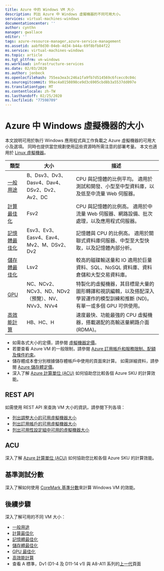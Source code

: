 ```yaml
---
title: Azure 中的 Windows VM 大小
description: 列出 Azure 中 Windows 虛擬機器的不同可用大小。
services: virtual-machines-windows
documentationcenter: ''
author: cynthn
manager: gwallace
editor: ''
tags: azure-resource-manager,azure-service-management
ms.assetid: aabf0d30-04eb-4d34-b44a-69f8bfb84f22
ms.service: virtual-machines-windows
ms.topic: article
ms.tgt_pltfrm: vm-windows
ms.workload: infrastructure-services
ms.date: 02/03/2020
ms.author: jonbeck
ms.openlocfilehash: 755ea3ea3c246a1fa9fb7d514569c6fcecc0c04c
ms.sourcegitcommit: 99ac4a0150898ce9d3c6905cbd8b3a5537dd097e
ms.translationtype: MT
ms.contentlocale: zh-TW
ms.lasthandoff: 02/25/2020
ms.locfileid: "77598709"
---
```

# <a name="sizes-for-windows-virtual-machines-in-azure"></a>Azure 中 Windows 虛擬機器的大小

本文說明可用於執行 Windows 應用程式與工作負載之 Azure 虛擬機器的可用大小及選項。 同時也提供當您規劃使用這些資源時所需注意的部署考量。  本文也適用於 [Linux 虛擬機器](../linux/sizes.md)。

| 類型 | 大小 | 描述 |
|------|-------|-------------|
| [一般用途](../sizes-general.md) | B、Dsv3、Dv3、Dasv4、Dav4、DSv2、Dv2、Av2、DC | CPU 與記憶體的比例平均。 適用於測試和開發、小型至中型資料庫，以及低至中流量 Web 伺服器。 |
| [計算最佳化](../sizes-compute.md) | Fsv2 | CPU 與記憶體的比例高。 適用於中流量 Web 伺服器、網路設備、批次處理，以及應用程式伺服器。 |
| [記憶體最佳化](../sizes-memory.md) | Esv3、Ev3、Easv4、Eav4、Mv2、M、DSv2、Dv2 | 記憶體與 CPU 的比例高。 適用於關聯式資料庫伺服器、中型至大型快取，以及記憶體內部分析。 |
| [儲存體最佳化](../sizes-storage.md)  | Lsv2 | 較高的磁碟輸送量和 IO 適用於巨量資料、SQL、NoSQL 資料庫、資料倉儲和大型交易資料庫。  |
| [GPU](../sizes-gpu.md) | NC、NCv2、NCv3、ND、NDv2 （預覽）、NV、NVv3、NVv4 | 特製化的虛擬機器，其目標是大量的圖形轉譯和視訊編輯，以及搭配深入學習運作的模型訓練和推斷 (ND)。 有單一或多個 GPU 可供使用。 |
| [高效能計算](../sizes-hpc.md) | HB、HC、H | 速度最快、功能最強的 CPU 虛擬機器，搭載選配的高輸送量網路介面 (RDMA)。 |

- 如需各式大小的定價，請參閱 [虛擬機器定價](https://azure.microsoft.com/pricing/details/virtual-machines/#Windows)。
- 若要查看 Azure VM 的一般限制，請參閱 [Azure 訂用帳戶和服務限制、配額及條件約束](../../azure-subscription-service-limits.md)。
- 儲存體成本會分別根據儲存體帳戶中使用的頁面來計算。 如需詳細資料，請參閱 [Azure 儲存體定價](https://azure.microsoft.com/pricing/details/storage/)。
- 深入了解 [Azure 計算單位 (ACU)](../acu.md) 如何協助您比較各個 Azure SKU 的計算效能。

## <a name="rest-api"></a>REST API

如需使用 REST API 來查詢 VM 大小的資訊，請參閱下列各項：

- [列出調整大小的可用虛擬機器大小](https://docs.microsoft.com/rest/api/compute/virtualmachines/listavailablesizes)
- [列出訂用帳戶的可用虛擬機器大小](https://docs.microsoft.com/rest/api/compute/resourceskus/list)
- [列出可用性設定組中可用的虛擬機器大小](https://docs.microsoft.com/rest/api/compute/availabilitysets/listavailablesizes)

## <a name="acu"></a>ACU

深入了解 [Azure 計算單位 (ACU)](../acu.md) 如何協助您比較各個 Azure SKU 的計算效能。

## <a name="benchmark-scores"></a>基準測試分數

深入了解如何使用 [CoreMark 基準分數](compute-benchmark-scores.md)來計算 Windows VM 的效能。

## <a name="next-steps"></a>後續步驟

深入了解可用的不同 VM 大小：

- [一般用途](../sizes-general.md)
- [計算最佳化](../sizes-compute.md)
- [記憶體最佳化](../sizes-memory.md)
- [儲存體最佳化](../sizes-storage.md)
- [GPU 最佳化](../sizes-gpu.md)
- [高效能計算](../sizes-hpc.md)
- 查看 A 標準，Dv1 (D1-4 及 D11-14 v1) 與 A8-A11 系列的[上一代](../sizes-previous-gen.md)頁面
